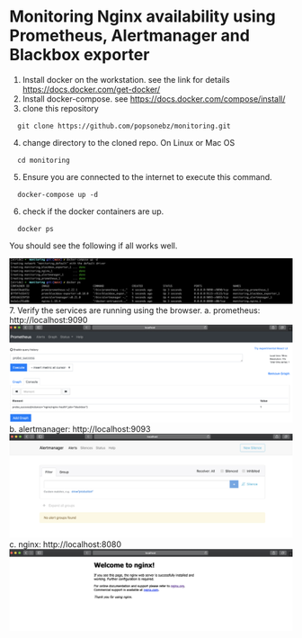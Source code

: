 # Monitoring Nginx availability using Prometheus, Alertmanager and Blackbox exporter


1. Install docker on the workstation. see the link for details https://docs.docker.com/get-docker/
2. Install docker-compose. see https://docs.docker.com/compose/install/
3. clone this repository
```
  git clone https://github.com/popsonebz/monitoring.git
```
4. change directory to the cloned repo.
On Linux or Mac OS
```
  cd monitoring
```
5. Ensure you are connected to the internet to execute this command.
```
  docker-compose up -d
```
6. check if the docker containers are up.
```
  docker ps
```
You should see the following if all works well.

![Screenshot](https://github.com/popsonebz/monitoring/blob/main/images/monitoring-nginx.png)
7. Verify the services are running using the browser.
  a. prometheus: http://localhost:9090
  ![Screenshot](https://github.com/popsonebz/monitoring/blob/main/images/prometheus.png)
  b. alertmanager: http://localhost:9093
  ![Screenshot](https://github.com/popsonebz/monitoring/blob/main/images/alertmanager.png)
  c. nginx:  http://localhost:8080
  ![Screenshot](https://github.com/popsonebz/monitoring/blob/main/images/nginx.png)
